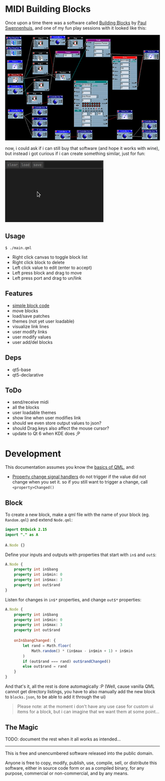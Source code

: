 # MIDI Building Blocks

Once upon a time there was a software called [Building Blocks](https://web.archive.org/web/20051102002557/http://www.midiworld.org/users/aureality/products/buildingblocks/buildingblocks.html) by [Paul Swennenhuis](https://soundcloud.com/aureality-1), and one of my fun play sessions with it looked like this:

[![bb](bb.gif?raw=true)](https://osku.de/music/innerscape-betalive2.mp3)

now, i could ask if i can still buy that software (and hope it works with wine), but instead i got curious if i can create something similar, just for fun:

![mbb](mbb.gif?raw=true)

## Usage

```
$ ./main.qml
```

- Right click canvas to toggle block list
- Right click block to delete
- Left click value to edit (enter to accept)
- Left press block and drag to move
- Left press port and drag to un/link

## Features

- [simple block code](#block)
- move blocks
- load/save patches
- themes (not yet user loadable)
- visualize link lines
- user modify links
- user modify values
- user add/del blocks

## Deps

- qt5-base
- qt5-declarative

## ToDo

- send/receive midi
- all the blocks
- user loadable themes
- show line when user modifies link
- should we even store output values to json?
- should Drag.keys also affect the mouse cursor?
- update to Qt 6 when KDE does ;P

# Development

This documentation assumes you know the [basics of QML](https://doc.qt.io/qt-5/qtqml-syntax-basics.html), and:

- [Property change signal handlers](https://doc.qt.io/qt-5/qtqml-syntax-signals.html#property-change-signal-handlers) do not trigger if the value did not change when you set it. so if you still want to trigger a change, call `<property>Changed()`

## Block

To create a new block, make a qml file with the name of your block (eg. `Random.qml`) and extend `Node.qml`:

```qml
import QtQuick 2.15
import "." as A

A.Node {}
```

Define your inputs and outputs with properties that start with `in$` and `out$`:
```qml
A.Node {
	property int in$bang
	property int in$min: 0
	property int in$max: 3
	property int out$rand
}
```

Listen for changes in `in$*` properties, and change `out$*` properties:
```qml
A.Node {
	property int in$bang
	property int in$min: 0
	property int in$max: 3
	property int out$rand

	onIn$bangChanged: {
		let rand = Math.floor(
			Math.random() * (in$max - in$min + 1) + in$min
		)
		if (out$rand === rand) out$randChanged()
		else out$rand = rand
	}
}
```

And that's it, all the rest is done automagically :P (Well, cause vanilla QML cannot get directory listings, you have to also manually add the new block to `blocks.json`, to be able to add it through the ui)

> Please note: at the moment i don't have any use case for custom ui items for a block, but i can imagine that we want them at some point...

## The Magic

TODO: document the rest when it all works as intended...

---

This is free and unencumbered software released into the public domain.

Anyone is free to copy, modify, publish, use, compile, sell, or
distribute this software, either in source code form or as a compiled
binary, for any purpose, commercial or non-commercial, and by any
means.
